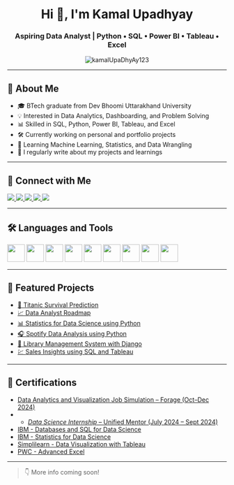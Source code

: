 <h1 align="center">Hi 👋, I'm Kamal Upadhyay</h1>
<h3 align="center">Aspiring Data Analyst | Python • SQL • Power BI • Tableau • Excel</h3>

<p align="center">
  <img src="https://komarev.com/ghpvc/?username=kamalUpaDhyAy123&label=Profile%20views&color=0e75b6&style=flat" alt="kamalUpaDhyAy123" />
</p>

---

## 🚀 About Me

- 🎓 BTech graduate from Dev Bhoomi Uttarakhand University  
- 💡 Interested in Data Analytics, Dashboarding, and Problem Solving  
- 📊 Skilled in SQL, Python, Power BI, Tableau, and Excel  
- 🛠 Currently working on personal and portfolio projects  
- 🧠 Learning Machine Learning, Statistics, and Data Wrangling  
- 📝 I regularly write about my projects and learnings  

---

## 🔗 Connect with Me

<p>
<a href="https://www.linkedin.com/in/kamal-upadhyay-60b637247" target="_blank">
  <img src="https://img.shields.io/badge/LinkedIn-blue?style=flat&logo=linkedin&logoColor=white"/>
</a>
<a href="https://medium.com/@your-medium" target="_blank">
  <img src="https://img.shields.io/badge/Medium-black?style=flat&logo=medium&logoColor=white"/>
</a>
<a href="https://twitter.com/your-twitter" target="_blank">
  <img src="https://img.shields.io/badge/Twitter-1DA1F2?style=flat&logo=twitter&logoColor=white"/>
</a>
<a href="https://www.instagram.com/kamalupadhyay927/profilecard/?igsh=MWx1NzY2N21uajho" target="_blank">
  <img src="https://img.shields.io/badge/Instagram-E4405F?style=flat&logo=instagram&logoColor=white"/>
</a>
<a href="https://youtube.com/@yourchannel" target="_blank">
  <img src="https://img.shields.io/badge/YouTube-FF0000?style=flat&logo=youtube&logoColor=white"/>
</a>
</p>

---

## 🛠 Languages and Tools

<p align="left">
  <img src="https://cdn.jsdelivr.net/gh/devicons/devicon/icons/python/python-original.svg" width="40"/>
  <img src="https://cdn.jsdelivr.net/gh/devicons/devicon/icons/mysql/mysql-original.svg" width="40"/>
  <img src="https://cdn.jsdelivr.net/gh/devicons/devicon/icons/html5/html5-original.svg" width="40"/>
  <img src="https://cdn.jsdelivr.net/gh/devicons/devicon/icons/javascript/javascript-original.svg" width="40"/>
  <img src="https://cdn.jsdelivr.net/gh/devicons/devicon/icons/docker/docker-original.svg" width="40"/>
  <img src="https://cdn.jsdelivr.net/gh/devicons/devicon/icons/django/django-plain.svg" width="40"/>
  <img src="https://cdn.jsdelivr.net/gh/devicons/devicon/icons/flask/flask-original.svg" width="40"/>
  <img src="https://cdn.jsdelivr.net/gh/devicons/devicon/icons/tableau/tableau-original.svg" width="40"/>
  <img src="https://cdn.jsdelivr.net/gh/devicons/devicon/icons/git/git-original.svg" width="40"/>
</p>

---

## 🌟 Featured Projects

- [🚢 Titanic Survival Prediction](https://github.com/kamalUpaDhyAy123/titanic-ml-model)  
- [📈 Data Analyst Roadmap](https://github.com/kamalUpaDhyAy123/data-analyst-roadmap)  
- [📊 Statistics for Data Science using Python](https://github.com/kamalUpaDhyAy123/statistics-python)  
- [🎧 Spotify Data Analysis using Python](https://github.com/kamalUpaDhyAy123/spotify-analysis)  
- [🧾 Library Management System with Django](https://github.com/kamalUpaDhyAy123/library-django)  
- [💹 Sales Insights using SQL and Tableau](https://github.com/kamalUpaDhyAy123/sales-insights)

---

## 🏅 Certifications
-  [Data Analytics and Visualization Job Simulation – Forage (Oct–Dec 2024)](hzmoNKtzvAzXsEqx8_T6kdcdKSTfg2aotxT_Koq4DQAYvXKSy8eSL_1734596243747_completion_c.pdf)
- - [*Data Science Internship* – Unified Mentor (July 2024 – Sept 2024)]()
- [IBM - Databases and SQL for Data Science](#)
- [IBM - Statistics for Data Science](#)
- [Simplilearn - Data Visualization with Tableau](#)
- [PWC - Advanced Excel](#)

---

> 👇 More info coming soon!
